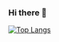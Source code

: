 ### Hi there 👋
[![Top Langs](https://github-readme-stats.vercel.app/api/top-langs/?username=ztx6506)](https://github.com/anuraghazra/github-readme-stats)
<!--
**ztx6506/ztx6506** is a ✨ _special_ ✨ repository because its `README.md` (this file) appears on your GitHub profile.

Here are some ideas to get you started:

- 🔭 I’m currently working on ...
- 🌱 I’m currently learning ...
- 👯 I’m looking to collaborate on ...
- 🤔 I’m looking for help with ...
- 💬 Ask me about ...
- 📫 How to reach me: ...
- 😄 Pronouns: ...
- ⚡ Fun fact: ...
-->
